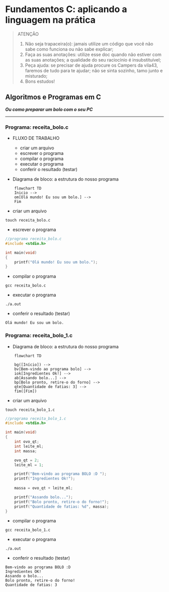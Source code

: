 # Fundamentos C: aplicando a linguagem na prática

> ATENÇÃO
> 
> 1. Não seja trapaceira(o): jamais utilize um código que você não sabe como funciona ou não sabe explicar;
> 2. Faça as suas anotações: utilize esse doc quando não estiver com as suas anotações; a qualidade do seu raciocínio é insubstituível;
> 3. Peça ajuda: se precisar de ajuda procure os Campers da vila43, faremos de tudo para te ajudar; não se sinta sozinho, tamo junto e misturado;
> 4. Bons estudos!


## Algoritmos e Programas em C

***Ou como preparar um bolo com o seu PC***

---
### Programa: receita_bolo.c

- FLUXO DE TRABALHO
	- criar um arquivo
	- escrever o programa
	- compilar o programa
	- executar o programa
	- conferir o resultado (testar)


- Diagrama de bloco: a estrutura do nosso programa

```mermaid
	flowchart TD
	Inicio -->
	om[Olá mundo! Eu sou um bolo.] -->
	Fim
```


- criar um arquivo

```shell
touch receita_bolo.c
```

- escrever o programa

```C
//programa receita_bolo.c
#include <stdio.h>

int main(void)
{
	printf("Olá mundo! Eu sou um bolo.");
}
```

- compilar o programa

```shell
gcc receita_bolo.c
```

- executar o programa

```shell
./a.out
```

- conferir o resultado (testar)

```shell
Olá mundo! Eu sou um bolo.
```


### Programa: receita_bolo_1.c

- Diagrama de bloco: a estrutura do nosso programa

```mermaid
	flowchart TD

	bg([Início]) -->
	bv[Bem-vindo ao programa bolo] -->
	iok[Ingredientes Ok!] -->
	ab[Assando bolo...] -->
	bp[Bolo pronto, retire-o do forno] -->
	qte[Quantidade de fatias: 3] -->
	fim([Fim])
```

- criar um arquivo

```shell
touch receita_bolo_1.c
```

```c
//programa receita_bolo_1.c
#include <stdio.h>

int main(void)
{
	int ovo_qt;
	int leite_ml;
	int massa;

	ovo_qt = 2;
	leite_ml = 1;

	printf("Bem-vindo ao programa BOLO :D ");
	printf("Ingredientes Ok!");
	
	massa = ovo_qt + leite_ml;

	printf("Assando bolo...");
	printf("Bolo pronto, retire-o do forno!");
	printf("Quantidade de fatias: %d", massa);
}
```

- compilar o programa

```shell
gcc receita_bolo_1.c
```

- executar o programa

```shell
./a.out
```

- conferir o resultado (testar)

```shell
Bem-vindo ao programa BOLO :D
Ingredientes OK!
Assando o bolo...
Bolo pronto, retire-o do forno!
Quantidade de fatias: 3
```
